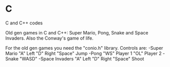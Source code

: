 # C
C and C++ codes

Old gen games in C and C++: Super Mario, Pong, Snake and Space Invaders.
Also the Conway's game of life.

For the old gen games you need the "conio.h" library. 
Controls are:
-Super Mario "A" Left "D" Right "Space" Jump
-Pong "WS" Player 1 "OL" Player 2
-Snake "WASD"
-Space Invaders "A" Left "D" Right "Space" Shoot
